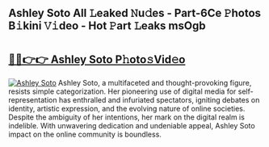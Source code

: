 ## Ashley Soto All 𝙻eaked 𝙽u𝚍es - Part-6Ce 𝙿hotos B𝚒kini 𝚅𝚒deo - Hot 𝙿art 𝙻eaks msOgb

# <h2><a href="http://ld455eq.urlbe.top/?page=Ashley+Soto">🔗🔗👉👉 Ashley Soto P𝚑oto𝚜Vid𝚎o</a></h2>

[![Ashley Soto](https://i.imgur.com/eBuTRDB.gif)](http://ld455eq.urlbe.top/?page=Ashley+Soto)
Ashley Soto, a multifaceted and thought-provoking figure, resists simple categorization. Her pioneering use of digital media for self-representation has enthralled and infuriated spectators, igniting debates on identity, artistic expression, and the evolving nature of online societies. Despite the ambiguity of her intentions, her mark on the digital realm is indelible. With unwavering dedication and undeniable appeal, Ashley Soto impact on the online community is boundless.

